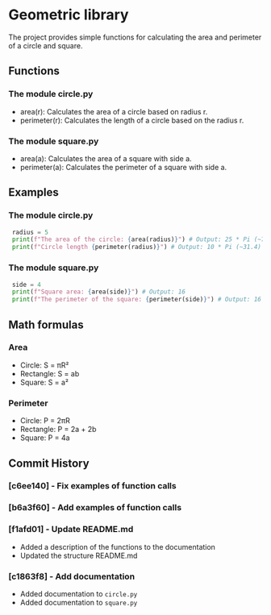 # Geometric library
The project provides simple functions for calculating the area and perimeter of a circle and square.

## Functions
### The module circle.py
- area(r): Calculates the area of a circle based on radius r.
- perimeter(r): Calculates the length of a circle based on the radius r.

### The module square.py
- area(a): Calculates the area of a square with side a.
- perimeter(a): Calculates the perimeter of a square with side a.

## Examples
### The module circle.py
```python
 radius = 5
 print(f"The area of the circle: {area(radius)}") # Output: 25 * Pi (~78.5)
 print(f"Circle length {perimeter(radius)}") # Output: 10 * Pi (~31.4)
```
### The module square.py
```python
 side = 4
 print(f"Square area: {area(side)}") # Output: 16
 print(f"The perimeter of the square: {perimeter(side)}") # Output: 16
```

## Math formulas
### Area
- Circle: S = πR²
- Rectangle: S = ab
- Square: S = a²

### Perimeter
- Circle: P = 2πR
- Rectangle: P = 2a + 2b
- Square: P = 4a

## Commit History

### [c6ee140] - Fix examples of function calls

### [b6a3f60] - Add examples of function calls

### [f1afd01] - Update README.md
- Added a description of the functions to the documentation
- Updated the structure README.md

### [c1863f8] - Add documentation
- Added documentation to `circle.py `
- Added documentation to `square.py `